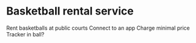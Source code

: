 # Basketball rental service
Rent basketballs at public courts
Connect to an app 
Charge minimal price
Tracker in ball?
